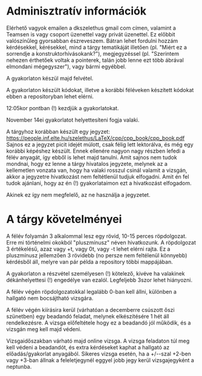 # Adminisztratív információk

Elérhető vagyok emailen a dkszelethus <kukac> gmail <pont> com címen, valamint a Teamsen is vagy csoport üzenettel vagy privát üzenettel. Ez előbbit valószínűleg gyorsabban észreveszem. Bátran lehet fordulni hozzám kérdésekkel, kérésekkel, mind a tárgy tematikáját illetően (pl. "Miért ez a sorrendje a konstruktorhívásokank?"), megjegyzéssel (pl. "Szerintem nehezen érthetőek voltak a pointerek, talán jobb lenne ezt több ábrával elmondani mégegyszer"), vagy bármi egyébbel.

A gyakorlaton készül majd felvétel.

A gyakorlaton készült kódokat, illetve a korábbi féléveken készített kódokat ebben a repositoryban lehet elérni.

12:05kor pontban (!) kezdjük a gyakorlatokat.

November 14ei gyakorlatot helyettesíteni fogja valaki.

A tárgyhoz korábban készült egy jegyzet:
https://people.inf.elte.hu/szelethus/LaTeX/cpp/cpp_book/cpp_book.pdf
Sajnos ez a jegyzet picit idejét múlott, csak félig lett lektorálva, és még egy korábbi képéshez készült. Ennek ellenére nagyon nagy részben lefedi a félév anyagát, így ebből is lehet majd tanulni. Amit sajnos nem tudok mondnai, hogy ez lenne a tárgy hivatalos jegyzete, melynek az a kellemetlen vonzata van, hogy ha valaki rosszul csinál valamit a vizsgán, akkor a jegyzetre hivatkozást nem feltétlenül tudjuk elfogadni. Amit én fel tudok ajánlani, hogy az én (!) gyakorlataimon ezt a hivatkozást elfogadom.

Akinek ez így nem megfelelő, az ne használja a jegyzetet.

# A tárgy követelményei

A félév folyamán 3 alkalommal lesz egy rövid, 10-15 perces röpdolgozat. Erre mi történelmi okokból "pluszmínusz" néven hivatkozunk. A röpdolgozat 3 értékelésű, azaz vagy +t, vagy 0t, vagy -t lehet elérni rajta. Ez a pluszmínusz jellemzően 3 rövidebb (no persze nem feltélenül könnyebb) kérdésből áll, melyre van pár példa a repository többi mappájában. 

A gyakorlaton a részvétel személyesen (!) kötelező, kivéve ha valakinek dékánhelyettesi (!) engedélye van ezalól. Legfeljebb 3szor lehet hiányozni.

A félév végén röpdolgozatokkal legalább 0-ban kell állni, különben a hallgató nem bocsájtható vizsgára.

A félév végén kiírásira kerül (várhatóan a decemberre csúszott őszi szünetben) egy beadandó feladat, melynek elkészítésére 1 hét áll rendelkezésre. A vizsga előfeltétele hogy ez a beadandó jól működik, és a vizsgán meg kell majd védeni.

Vizsgaidőszakban várható majd online vizsga. A vizsga feladaton túl meg kell védeni a beadandót, és extra kérdéseket kaphat a hallgató az előadás/gyakorlat anyagából. Sikeres vizsga esetén, ha a +/--szal +2-ben vagy +3-ban állnak a feleletjegynél eggyel jobb jegy kerül vizsgajegyként a neptunba.
